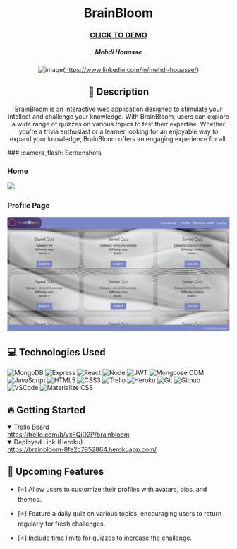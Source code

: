  <div id="description" align="center">

  # BrainBloom

  ### [CLICK TO DEMO](https://brainbloom-8fe2c7952864.herokuapp.com/)

  ##### Mehdi Houasse

![image]({https://img.shields.io/badge/LinkedIn-0077B5?style=for-the-badge&logo=linkedin&logoColor=white})(https://www.linkedin.com/in/mehdi-houasse/)

  ## :pencil: Description

  BrainBloom is an interactive web application designed to stimulate your intellect and challenge your knowledge. With BrainBloom, users can explore a wide range of quizzes on various topics to test their expertise. Whether you're a trivia enthusiast or a learner looking for an enjoyable way to expand your knowledge, BrainBloom offers an engaging experience for all.

  </div>
 ### :camera_flash: Screenshots
   <h3>Home</h3>  <img
    src="/public/SC1.png?raw=true"
    width="700"
  />
   <h3>Profile Page</h3>  <img
  src="/public/SC2.png?raw=true"
  width="700"
  />

  ## :computer: Technologies Used


  ![MongoDB](https://img.shields.io/badge/-MongoDB-05122A?style=flat&logo=mongodb)
  ![Express](https://img.shields.io/badge/-Express-05122A?style=flat&logo=express)
  ![React](https://img.shields.io/badge/-React-05122A?style=flat&logo=react)
  ![Node](https://img.shields.io/badge/-Node.js-05122A?style=flat&logo=node.js)
  ![JWT](https://img.shields.io/badge/-JSON_Web_Tokens-05122A?style=flat&logo=jsonwebtokens)
  ![Mongoose ODM](https://img.shields.io/badge/-Mongoose_ODM-05122A?style=flat&logo=mongodb)
  ![JavaScript](https://img.shields.io/badge/-JavaScript-05122A?style=flat&logo=javascript)
  ![HTML5](https://img.shields.io/badge/-HTML5-05122A?style=flat&logo=html5)
  ![CSS3](https://img.shields.io/badge/-CSS-05122A?style=flat&logo=css3)
  ![Trello](https://img.shields.io/badge/-Trello-05122A?style=flat&logo=trello)
  ![Heroku](https://img.shields.io/badge/-Heroku-05122A?style=flat&logo=heroku)
  ![Git](https://img.shields.io/badge/-Git-05122A?style=flat&logo=git)
  ![Github](https://img.shields.io/badge/-GitHub-05122A?style=flat&logo=github)
  ![VSCode](https://img.shields.io/badge/-VS_Code-05122A?style=flat&logo=visualstudio)
  ![Materialize CSS](https://img.shields.io/badge/-Materialize_CSS-05122A?style=flat&logo=materialdesign)

  ## :fire: Getting Started

<details open>
  <summary> Trello Board </summary>
  <a href="https://trello.com/b/yxFQjD2P/brainbloom"
    > https://trello.com/b/yxFQjD2P/brainbloom</a
  >
</details>

<details open>
  <summary> Deployed Link (Heroku) </summary>
  <a href="https://brainbloom-8fe2c7952864.herokuapp.com/"
    > https://brainbloom-8fe2c7952864.herokuapp.com/ </a
  >
</details>

## :satellite: Upcoming Features

- [:star:] Allow users to customize their profiles with avatars, bios, and themes.

- [:star:] Feature a daily quiz on various topics, encouraging users to return regularly for fresh challenges.

- [:star:] Include time limits for quizzes to increase the challenge.
